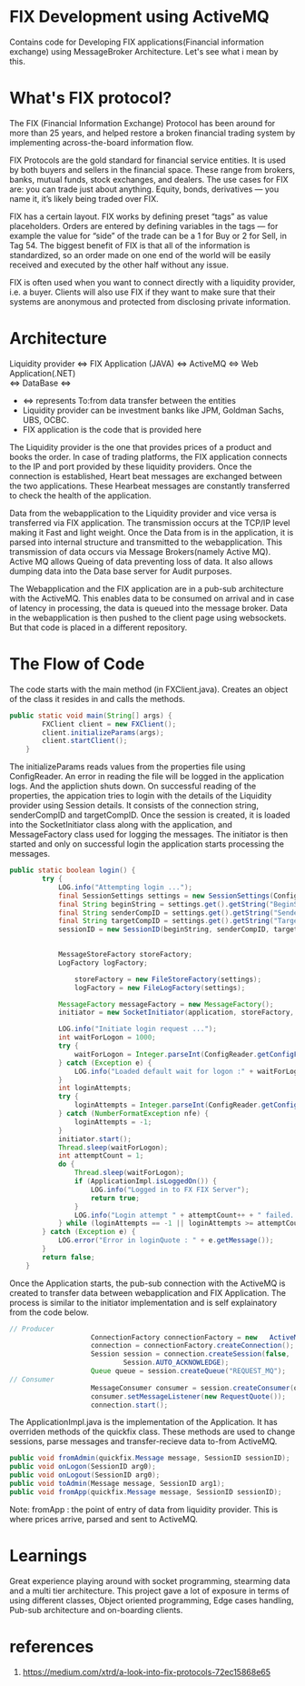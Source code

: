 # FIX Development using ActiveMQ
  
Contains code for Developing FIX applications(Financial information exchange) using MessageBroker Architecture. 
Let's see what i mean by this.
  
# What's FIX protocol?
  
The FIX (Financial Information Exchange) Protocol has been around for more than 25 years, and helped restore a broken financial trading system by implementing across-the-board information flow. 
  
FIX Protocols are the gold standard for financial service entities. It is used by both buyers and sellers in the financial space. These range from brokers, banks, mutual funds, stock exchanges, and dealers. The use cases for FIX are: you can trade just about anything. Equity, bonds, derivatives — you name it, it’s likely being traded over FIX.
  
FIX has a certain layout. FIX works by defining preset “tags” as value placeholders. Orders are entered by defining variables in the tags — for example the value for “side” of the trade can be a 1 for Buy or 2 for Sell, in Tag 54. The biggest benefit of FIX is that all of the information is standardized, so an order made on one end of the world will be easily received and executed by the other half without any issue.
  
FIX is often used when you want to connect directly with a liquidity provider, i.e. a buyer. Clients will also use FIX if they want to make sure that their systems are anonymous and protected from disclosing private information.
  
# Architecture 

Liquidity provider <=> FIX Application (JAVA) <=> ActiveMQ <=> Web Application(.NET)  
                                              <=> DataBase <=>  
                                           
* <=> represents To:from data transfer between the entities
* Liquidity provider can be investment banks like JPM, Goldman Sachs, UBS, OCBC.
* FIX application is the code that is provided here
  
The Liquidity provider is the one that provides prices of a product and books the order. In case of trading platforms, the FIX application connects to the IP and port provided by these liquidity providers. Once the connection is established, Heart beat messages are exchanged between the two applications. These Hearbeat messages are constantly transferred to check the health of the application. 
  
Data from the webapplication to the Liquidity provider and vice versa is transferred via FIX application. The transmission occurs at the TCP/IP level making it Fast and light weight. Once the Data from is in the application, it is parsed into internal structure and transmitted to the webapplication. This transmission of data occurs via Message Brokers(namely Active MQ). Active MQ allows Queing of data preventing loss of data. It also allows dumping data into the Data base server for Audit purposes.
  
The Webapplication and the FIX application are in a pub-sub architecture with the ActiveMQ. This enables data to be consumed on arrival and in case of latency in processing, the data is queued into the message broker. Data in the webapplication is then pushed to the client page using websockets. But that code is placed in a  different repository.

# The Flow of Code 

The code starts with the main method (in FXClient.java). Creates an object of the class it resides in and calls the methods.  
  
```java
public static void main(String[] args) {
		FXClient client = new FXClient();
		client.initializeParams(args);
		client.startClient();
	}
``` 

The initializeParams reads values from the properties file using ConfigReader. An error in reading the file will be logged in the application logs. And the appliction shuts down. On successful reading of the properties, the appication tries to login with the details of the Liquidity provider using Session details. It consists of the connection string, senderCompID and targetCompID. Once the session is created, it is loaded into the SocketInitiator class along with the application, and MessageFactory class used for logging the messages.
The initiator is then started and only on successful login the application starts processing the messages.
  
```java
public static boolean login() {
		try {
			LOG.info("Attempting login ...");
			final SessionSettings settings = new SessionSettings(ConfigReader.getConfigFile().getProperty("Initiator"));
			final String beginString = settings.get().getString("BeginString");
			final String senderCompID = settings.get().getString("SenderCompID");
			final String targetCompID = settings.get().getString("TargetCompID");
			sessionID = new SessionID(beginString, senderCompID, targetCompID);

			
			MessageStoreFactory storeFactory;
			LogFactory logFactory;

				storeFactory = new FileStoreFactory(settings);
				logFactory = new FileLogFactory(settings);

			MessageFactory messageFactory = new MessageFactory();
			initiator = new SocketInitiator(application, storeFactory, settings, logFactory, messageFactory);

			LOG.info("Initiate login request ...");
			int waitForLogon = 1000;
			try {
				waitForLogon = Integer.parseInt(ConfigReader.getConfigFile().getProperty("Wait_For_Logon"));
			} catch (Exception e) {
				LOG.info("Loaded default wait for logon :" + waitForLogon + "ms");
			}
			int loginAttempts;
			try {
				loginAttempts = Integer.parseInt(ConfigReader.getConfigFile().getProperty("Login_Attempts"));
			} catch (NumberFormatException nfe) {
				loginAttempts = -1;
			}
			initiator.start();
			Thread.sleep(waitForLogon);
			int attemptCount = 1;
			do {
				Thread.sleep(waitForLogon);
				if (ApplicationImpl.isLoggedOn()) {
					LOG.info("Logged in to FX FIX Server");
					return true;
				}
				LOG.info("Login attempt " + attemptCount++ + " failed. Retrying...");
			} while (loginAttempts == -1 || loginAttempts >= attemptCount);
		} catch (Exception e) {
			LOG.error("Error in loginQuote : " + e.getMessage());
		}
		return false;
	}
```

Once the Application starts, the pub-sub connection with the ActiveMQ is created to transfer data between webapplication and FIX Application. The process is similar to the initiator implementation and is self explainatory from the code below.

```java
// Producer
          			ConnectionFactory connectionFactory = new 	ActiveMQConnectionFactory(ConfigReader.getConfigFile().getProperty("ActiveMQ_URL",ActiveMQConnection.DEFAULT_BROKER_URL));
          			connection = connectionFactory.createConnection();
          			Session session = connection.createSession(false,
          					Session.AUTO_ACKNOWLEDGE);
          			Queue queue = session.createQueue("REQUEST_MQ");
// Consumer
          			MessageConsumer consumer = session.createConsumer(queue);
          			consumer.setMessageListener(new RequestQuote());
          			connection.start();
```

The ApplicationImpl.java is the implementation of the Application. It has overriden methods of the quickfix class. These methods are used to change sessions, parse messages and transfer-recieve data to-from ActiveMQ.

```java
public void fromAdmin(quickfix.Message message, SessionID sessionID);
public void onLogon(SessionID arg0);
public void onLogout(SessionID arg0);
public void toAdmin(Message message, SessionID arg1);
public void fromApp(quickfix.Message message, SessionID sessionID);

```
Note:
fromApp : the point of entry of data from liquidity provider. This is where prices arrive, parsed and sent to ActiveMQ.


# Learnings

Great experience playing around with socket programming, stearming data and a multi tier architecture. This project gave a lot of exposure in terms of using different classes, Object oriented programming, Edge cases handling, Pub-sub architecture and on-boarding clients.

# references
1. https://medium.com/xtrd/a-look-into-fix-protocols-72ec15868e65
